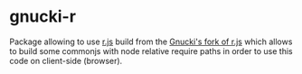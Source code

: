gnucki-r
========

Package allowing to use [r.js](http://github.com/jrburke/r.js) build from the [Gnucki's fork of r.js](https://github.com/Gnucki/r.js) which allows to build some commonjs with node relative require paths in order to use this code on client-side (browser).

